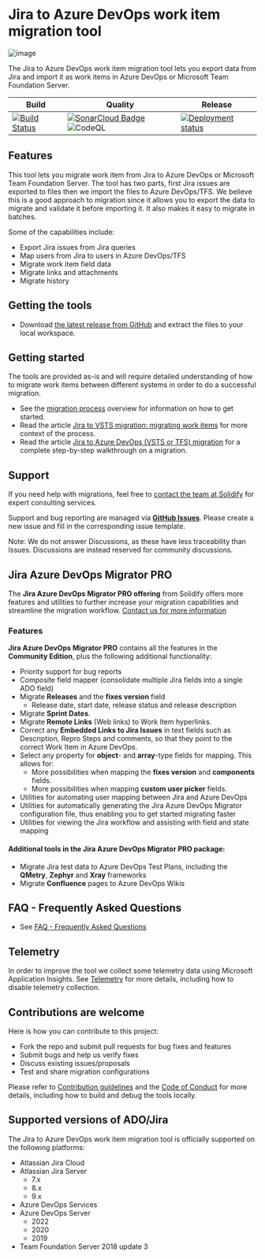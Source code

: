 # Jira to Azure DevOps work item migration tool

![image](https://github.com/solidify/jira-azuredevops-migrator/assets/10683896/57a9f907-118c-4c56-9e42-80ec7a717590)

The Jira to Azure DevOps work item migration tool lets you export data from Jira and import it as work items in Azure DevOps or Microsoft Team Foundation Server.

|Build|Quality|Release|
|---|---|---|
|[![Build Status](https://dev.azure.com/solidify/OSS/_apis/build/status/jira-azuredevops-migrator?branchName=master)](https://dev.azure.com/solidify/OSS/_build?definitionId=50)|[![SonarCloud Badge](https://sonarcloud.io/api/project_badges/measure?project=jira-azuredevops-migrator&metric=alert_status)](https://sonarcloud.io/dashboard?id=jira-azuredevops-migrator) ![CodeQL](https://github.com/solidify/jira-azuredevops-migrator/workflows/CodeQL/badge.svg)|[![Deployment status](https://vsrm.dev.azure.com/solidify/_apis/public/Release/badge/9d04c453-c16d-4cd5-aadd-4162a63d5df5/4/20)](https://dev.azure.com/solidify/OSS/_release?definitionId=4)|

## Features

This tool lets you migrate work item from Jira to Azure DevOps or Microsoft Team Foundation Server. The tool has two parts, first Jira issues are exported to files then we import the files to Azure DevOps/TFS. We believe this is a good approach to migration since it allows you to export the data to migrate and validate it before importing it. It also makes it easy to migrate in batches.

Some of the capabilities include:

- Export Jira issues from Jira queries
- Map users from Jira to users in Azure DevOps/TFS
- Migrate work item field data
- Migrate links and attachments
- Migrate history

## Getting the tools

- Download [the latest release from GitHub](https://github.com/solidify/jira-azuredevops-migrator/releases) and extract the files to your local workspace.

## Getting started

The tools are provided as-is and will require detailed understanding of how to migrate work items between different systems in order to do a successful migration.

- See the [migration process](docs/overview.md) overview for information on how to get started.
- Read the article [Jira to VSTS migration: migrating work items](https://solidify.se/blog/jira-to-vsts-migration-work-items) for more context of the process.
- Read the article [Jira to Azure DevOps (VSTS or TFS) migration](https://solidify.se/blog/jira-azure-devops-migration) for a complete step-by-step walkthrough on a migration.

## Support

If you need help with migrations, feel free to [contact the team at Solidify](mailto:support.jira-migrator@solidify.dev) for expert consulting services.

Support and bug reporting are managed via [**GitHub Issues**](https://github.com/solidify/jira-azuredevops-migrator/issues). Please create a new issue and fill in the corresponding issue template.

Note: We do not answer Discussions, as these have less traceability than Issues. Discussions are instead reserved for community discussions.

## Jira Azure DevOps Migrator PRO

The **Jira Azure DevOps Migrator PRO offering** from Solidify offers more features and utilities to further increase your migration capabilities and streamline the migration workflow. [Contact us for more information](mailto:support.jira-migrator@solidify.dev)

### Features

**Jira Azure DevOps Migrator PRO** contains all the features in the **Community Edition**, plus the following additional functionality:

- Priority support for bug reports
- Composite field mapper (consolidate multiple Jira fields into a single ADO field)
- Migrate **Releases** and the **fixes version** field
  - Release date, start date, release status and release description
- Migrate **Sprint Dates**.
- Migrate **Remote Links** (Web links) to Work Item hyperlinks.
- Correct any **Embedded Links to Jira Issues** in text fields such as Description, Repro Steps and comments, so that they point to the correct Work Item in Azure DevOps.
- Select any property for **object**- and **array**-type fields for mapping. This allows for:
  - More possibilities when mapping the **fixes version** and **components** fields.
  - More possibilities when mapping **custom user picker** fields.
- Utilities for automating user mapping between Jira and Azure DevOps
- Utilities for automatically generating the Jira Azure DevOps Migrator configuration file, thus enabling you to get started migrating faster
- Utilities for viewing the Jira workflow and assisting with field and state mapping

#### Additional tools in the Jira Azure DevOps Migrator PRO package:

- Migrate Jira test data to Azure DevOps Test Plans, including the **QMetry**, **Zephyr** and **Xray** frameworks
- Migrate **Confluence** pages to Azure DevOps Wikis

## FAQ - Frequently Asked Questions

- See [FAQ - Frequently Asked Questions](docs/faq.md)

## Telemetry

In order to improve the tool we collect some telemetry data using Microsoft Application Insights. See [Telemetry](docs/telemetry.md) for more details, including how to disable telemetry collection.

## Contributions are welcome

Here is how you can contribute to this project:  

- Fork the repo and submit pull requests for bug fixes and features
- Submit bugs and help us verify fixes  
- Discuss existing issues/proposals
- Test and share migration configurations

Please refer to [Contribution guidelines](docs/CONTRIBUTING.md) and the [Code of Conduct](docs/CODE_OF_CONDUCT.md) for more details, including how to build and debug the tools locally.

## Supported versions of ADO/Jira

The Jira to Azure DevOps work item migration tool is officially supported on the following platforms:

- Atlassian Jira Cloud
- Atlassian Jira Server
  - 7.x
  - 8.x
  - 9.x
- Azure DevOps Services
- Azure DevOps Server
  - 2022
  - 2020
  - 2019
- Team Foundation Server 2018 update 3
